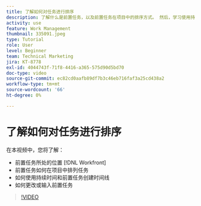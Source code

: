 ```yaml
---
title: 了解如何对任务进行排序
description: 了解什么是前置任务，以及前置任务在项目中的排序方式。 然后，学习使用持续时间和前置任务创建时间线。
activity: use
feature: Work Management
thumbnail: 335091.jpeg
type: Tutorial
role: User
level: Beginner
team: Technical Marketing
jira: KT-8778
exl-id: 4044743f-71f8-4416-a365-575d90d5bd70
doc-type: video
source-git-commit: ec82cd0aafb89df7b3c46eb716faf3a25cd438a2
workflow-type: tm+mt
source-wordcount: '66'
ht-degree: 0%

---
```


# 了解如何对任务进行排序

在本视频中，您将了解：

* 前置任务所处的位置 [!DNL  Workfront]
* 前置任务如何在项目中排列任务
* 如何使用持续时间和前置任务创建时间线
* 如何更改或输入前置任务

>[!VIDEO](https://video.tv.adobe.com/v/335091/?quality=12&learn=on)

<!---
Learn more urls
There's a lot more you can learn about predecessors, such as dependency type and lag. [!DNL Workfront] recommends getting the basics down first, then pulling those other features into your project planning. If you're curious, here are some articles about additional functionality.
Overview of task predecessors
Create predecessor relationships by chaining tasks
Creating a predecessor relationship on the task list
Overview of lag types
Overview of task dependency types
--->
